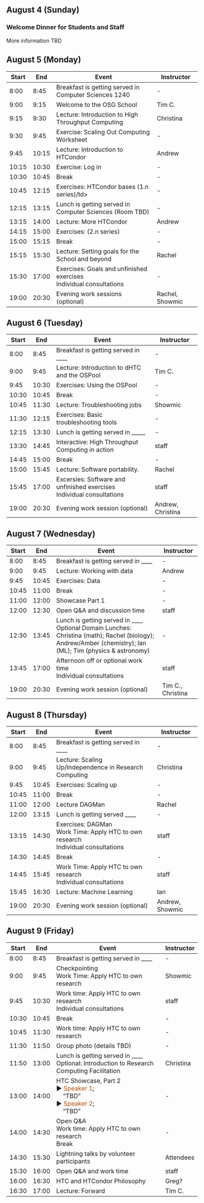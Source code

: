 ## August 4 (Sunday)
### Welcome Dinner for Students and Staff
<p>More information TBD</p>

## August 5 (Monday)

<table>
  <thead>
    <tr>
        <th>Start</th>
        <th>End</th>
        <th>Event</th>
        <th>Instructor</th>
    </tr>
  </thead>
  <tbody>
    <tr>
        <td>8:00</td>
        <td>8:45</td>
        <td>Breakfast is getting served in Computer Sciences 1240</td>
        <td>-</td>
    </tr>
    <tr>
        <td>9:00</td>
        <td>9:15</td>
        <td>Welcome to the OSG School</td>
        <td>Tim C.</td>
    </tr>
    <tr>
        <td>9:15</td>
        <td>9:30</td>
        <td><span class="before-dot text-light-blue">Lecture: Introduction to High Throughput Computing</span></td>
        <td>Christina</td>
    </tr>
    <tr>
        <td>9:30</td>
        <td>9:45</td>
        <td><span class="before-dot text-pink">Exercise: Scaling Out Computing Worksheet</span></td>
        <td>-</td>
    </tr>
    <tr>
        <td>9:45</td>
        <td>10:15</td>
        <td><span class="before-dot text-light-blue">Lecture: Introduction to HTCondor</span></td>
        <td>Andrew</td>
    </tr>
    <tr>
        <td>10:15</td>
        <td>10:30</td>
        <td><span class="before-dot text-pink">Exercise: Log in</span></td>
        <td>-</td>
    </tr>
    <tr>
        <td>10:30</td>
        <td>10:45</td>
        <td>Break</td>
        <td>-</td>
    </tr>
    <tr>
        <td>10:45</td>
        <td>12:15</td>
        <td><span class="before-dot text-pink">Exercises: HTCondor bases (1.n series)</span>/td>
        <td>-</td>
    </tr>
    <tr>
        <td>12:15</td>
        <td>13:15</td>
        <td>Lunch is getting served in Computer Sciences (Room TBD)</td>
        <td>-</td>
    </tr>
    <tr>
        <td>13:15</td>
        <td>14:00</td>
        <td><span class="before-dot text-light-blue">Lecture: More HTCondor</span></td>
        <td>Andrew</td>
    </tr>
    <tr>
        <td>14:15</td>
        <td>15:00</td>
        <td><span class="before-dot text-pink">Exercises: (2.n series)</span></td>
        <td>-</td>
    </tr>
    <tr>
        <td>15:00</td>
        <td>15:15</td>
        <td>Break</td>
        <td>-</td>
    </tr> 
    <tr>
        <td>15:15</td>
        <td>15:30</td>
        <td><span class="before-dot text-light-blue">Lecture: Setting goals for the School and beyond</span></td>
        <td>Rachel</td>
    </tr>
    <tr>
      <td>15:30</td>
      <td>17:00</td>
      <td>
        <span class="before-dot text-pink">Exercises: Goals and unfinished exercises</span><br>
        <span class="before-dot text-black">Individual consultations</span>
      </td>
      <td>-</td>
    </tr>
    <tr>
      <td>19:00</td>
      <td>20:30</td>
      <td><span class="before-dot text-orange">Evening work sessions (optional)</span></td>
      <td>Rachel, Showmic</td>
    </tr>

  </tbody>
</table>

## August 6 (Tuesday)

<table>
  <thead>
    <tr>
        <th>Start</th>
        <th>End</th>
        <th>Event</th>
        <th>Instructor</th>
    </tr>
  </thead>
  <tbody>
    <tr>
        <td>8:00</td>
        <td>8:45</td>
        <td>Breakfast is getting served in ____</td>
        <td>-</td>
    </tr>
    <tr>
        <td>9:00</td>
        <td>9:45</td>
        <td><span class="before-dot text-light-blue">Lecture: Introduction to dHTC and the OSPool</span></td>
        <td>Tim C.</td>
    </tr>
    <tr>
        <td>9:45</td>
        <td>10:30</td>
        <td><span class="before-dot text-light-pink">Exercises: Using the OSPool</span></td>
        <td>-</td>
    </tr>
    <tr>
        <td>10:30</td>
        <td>10:45</td>
        <td>Break</td>
        <td>-</td>
    </tr>
    <tr>
        <td>10:45</td>
        <td>11:30</td>
        <td><span class="before-dot text-light-blue">Lecture: Troubleshooting jobs</span></td>
        <td>Showmic</td>
    </tr>
    <tr>
        <td>11:30</td>
        <td>12:15</td>
        <td><span class="before-dot text-pink">Exercises: Basic troubleshooting tools</span></td>
        <td>-</td>
    </tr>
    <tr>
        <td>12:15</td>
        <td>13:30</td>
        <td>Lunch is getting served in _____</td>
        <td>-</td>
    </tr>
    <tr>
        <td>13:30</td>
        <td>14:45</td>
        <td><span class="before-dot text-blue">Interactive: High Throughput Computing in action</span></td>
        <td>staff</td>
    </tr>
    <tr>
        <td>14:45</td>
        <td>15:00</td>
        <td>Break</td>
        <td>-</td>
    </tr>
    <tr>
        <td>15:00</td>
        <td>15:45</td>
        <td><span class="before-dot text-light-blue">Lecture: Software portability.</span></td>
        <td>Rachel</td>
    </tr>
    <tr>
        <td>15:45</td>
        <td>17:00</td>
        <td>
            <span class="before-dot text-pink">Excersies: Software and unfinished exercises</span> 
            <br> 
            <span class="before-dot text-black">Individual consultations</span>
        </td>
        <td>staff</td>
    </tr>
    <tr>
        <td>19:00</td>
        <td>20:30</td>
        <td><span class="before-dot text-orange">Evening work session (optional)</span></td>
        <td>Andrew, Christina</td>
    </tr> 
  </tbody>
</table>

## August 7 (Wednesday)

<table>
  <thead>
    <tr>
        <th>Start</th>
        <th>End</th>
        <th>Event</th>
        <th>Instructor</th>
    </tr>
  </thead>
  <tbody>
    <tr>
        <td>8:00</td>
        <td>8:45</td>
        <td>Breakfast is getting served in ____</td>
        <td>-</td>
    </tr>
    <tr>
        <td>9:00</td>
        <td>9:45</td>
        <td><span class="before-dot text-light-blue">Lecture: Working with data</span></td>
        <td>Andrew</td>
    </tr>
    <tr>
        <td>9:45</td>
        <td>10:45</td>
        <td><span class="before-dot text-pink">Exercises: Data</span></td>
        <td>-</td>
    </tr>
    <tr>
        <td>10:45</td>
        <td>11:00</td>
        <td>Break</td>
        <td>-</td>
    </tr>
    <tr>
        <td>11:00</td>
        <td>12:00</td>
        <td>Showcase Part 1</td>
        <td>-</td>
    </tr>
    <tr>
        <td>12:00</td>
        <td>12:30</td>
        <td>Open Q&amp;A and discussion time</td>
        <td>staff</td>
    </tr>
    <tr>
        <td>12:30</td>
        <td>13:45</td>
        <td>
            Lunch is getting served in ____<br>
            Optional Domain Lunches: Christina (math); Rachel (biology); Andrew/Amber (chemistry); Ian (ML); Tim (physics &amp; astronomy)
        </td> 
        <td>-</td>
    </tr>
    <tr>
        <td>13:45</td>
        <td>17:00</td>
        <td>
            Afternoon off or optional work time<br>
            <span class="before-dot text-black">Individual consultations</span>
        </td>
        <td>staff</td>
    </tr>
    <tr>
        <td>19:00</td>
        <td>20:30</td>
        <td><span class="before-dot text-orange">Evening work session (optional)</span></td>
        <td>Tim C., Christina</td>
    </tr>
  </tbody>
</table>

## August 8 (Thursday)

<table>
  <thead>
    <tr>
      <th>Start</th>
      <th>End</th>
      <th>Event</th>
      <th>Instructor</th>
    </tr>
  </thead>
  <tbody>
    <tr>
        <td>8:00</td>
        <td>8:45</td>
        <td>Breakfast is getting served in ____</td>
        <td>-</td>
    </tr>
    <tr>
      <td>9:00</td>
      <td>9:45</td>
      <td><span class="before-dot text-light-blue">Lecture: Scaling Up/Independence in Research Computing</span></td>
      <td>Christina</td>
    </tr>
    <tr>
      <td>9:45</td>
      <td>10:45</td>
      <td><span class="before-dot text-pink">Exercises: Scaling up</span></td>
      <td>-</td>
    </tr>
    <tr>
      <td>10:45</td>
      <td>11:00</td>
      <td>Break</td>
      <td>-</td>
    </tr>
    <tr>
      <td>11:00</td>
      <td>12:00</td>
      <td><span class="before-dot text-light-blue">Lecture DAGMan</span></td>
      <td>Rachel</td>
    </tr>
    <tr>
      <td>12:00</td>
      <td>13:15</td>
      <td>Lunch is getting served ____</td>
      <td>-</td>
    </tr>
    <tr>
      <td>13:15</td>
      <td>14:30</td>
      <td>
        <span class="before-dot text-pink">Exercises: DAGMan</span><br>
        <span class="before-dot text-light-orange">Work Time: Apply HTC to own research</span><br>
        <span class="before-dot text-black">Individual consultations</span>
      </td>
      <td>staff</td>
    </tr>
    <tr>
      <td>14:30</td>
      <td>14:45</td>
      <td>Break</td>
      <td>-</td>
    </tr>
    <tr>
      <td>14:45</td>
      <td>15:45</td>
      <td>
        <span class="before-dot text-light-orange">Work Time: Apply HTC to own research</span><br>
        <span class="before-dot text-black">Individual consultations</span>
      </td>
      <td>staff</td>
    </tr>
    <tr>
      <td>15:45</td>
      <td>16:30</td>
      <td><span class="before-dot text-light-blue">Lecture: Machine Learning</span></td>
      <td>Ian</td>
    </tr>
    <tr>
      <td>19:00</td>
      <td>20:30</td>
      <td><span class="before-dot text-orange">Evening work session (optional)</span></td>
      <td>Andrew, Showmic</td>
    </tr>
  </tbody>
</table>

## August 9 (Friday)

<table>
  <thead>
    <tr>
      <th>Start</th>
      <th>End</th>
      <th>Event</th>
      <th>Instructor</th>
    </tr>
  </thead>
  <tbody>
    <tr>
        <td>8:00</td>
        <td>8:45</td>
        <td>Breakfast is getting served in ____</td>
        <td>-</td>
    </tr>
    <tr>
      <td>9:00</td>
      <td>9:45</td>
      <td>
        Checkpointing<br>
        <span class="before-dot text-light-orange">Work Time: Apply HTC to own research</span>
      </td>
      <td>Showmic</td>
    </tr>
    <tr>
      <td>9:45</td>
      <td>10:30</td>
      <td>
        <span class="before-dot text-light-orange">Work time: Apply HTC to own research</span><br>
        <span class="before-dot text-black">Individual consultations</span>
      </td>
      <td>staff</td>
    </tr>
    <tr>
      <td>10:30</td>
      <td>10:45</td>
      <td>Break</td>
      <td>-</td>
    </tr>
    <tr>
      <td>10:45</td>
      <td>11:30</td>
      <td><span class="before-dot text-light-orange">Work time: Apply HTC to own research</span><br></td>
      <td>-</td>
    </tr>
    <tr>
      <td>11:30</td>
      <td>11:50</td>
      <td>Group photo (details TBD)</td>
      <td>-</td>
    </tr>
    <tr>
      <td>11:50</td>
      <td>13:00</td>
      <td>
        Lunch is getting served in ____<br>
        Optional: Introduction to Research Computing Facilitation
      </td>
      <td>Christina</td>
    </tr>
    <tr>
      <td>13:00</td>
      <td>14:00</td>
      <td>
        HTC Showcase, Part 2
          <br>
          &#9654; <span style="color: rgb(173, 81, 12);">Speaker 1</span>;<br>
          <div style="margin-left: 2ex;">“TBD”</div>
          &#9654; <span style="color: rgb(173, 81, 12);">Speaker 2</span>;<br>
          <div style="margin-left: 2ex;">“TBD”</div>
      </td>
      <td>-</td>
    </tr>
    <tr>
      <td>14:00</td>
      <td>14:30</td>
      <td>
        Open Q&A<br>
        <span class="before-dot text-light-orange">Work time: Apply HTC to own research</span><br>
        Break
      </td>
      <td>-</td>
    </tr>
    <tr>
      <td>14:30</td>
      <td>15:30</td>
      <td>Lightning talks by volunteer participants</td>
      <td>Attendees</td>
    </tr>
    <tr>
      <td>15:30</td>
      <td>16:00</td>
      <td>Open Q&amp;A and work time</td>
      <td>staff</td>
    </tr>
    <tr>
      <td>16:00</td>
      <td>16:30</td>
      <td>HTC and HTCondor Philosophy</td>
      <td>Greg?</td>
    </tr>
    <tr>
      <td>16:30</td>
      <td>17:00</td>
      <td><span class="before-dot text-light-blue">Lecture: Forward</span></td>
      <td>Tim C.</td>
    </tr>
  </tbody>
</table>
